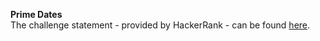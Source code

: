 **Prime Dates**
<br>
The challenge statement - provided by HackerRank -  can be found [here](https://www.hackerrank.com/challenges/one-month-preparation-kit-prime-date/problem).